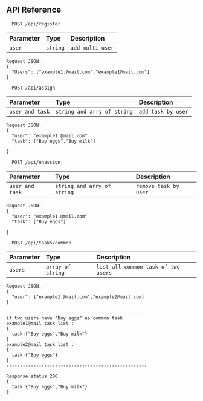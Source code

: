 
## API Reference

```http
  POST /api/register
```

| Parameter | Type     | Description                       |
| :-------- | :------- | :-------------------------------- |
| `user`      | `string` | `add multi user` |

```
Request JSON:
{
  "Users": ["example1.@mail.com","example1@mail.com"]
}
```
```http
  POST /api/assign
```

| Parameter | Type     | Description                       |
| :-------- | :------- | :-------------------------------- |
| `user and task`      | `string and arry of string` | `add task by user` |

```
Request JSON:
{
  "user": "example1.@mail.com"
  "task": ["Buy eggs","Buy milk"]

}
```
```http
  POST /api/unassign
```

| Parameter | Type     | Description                       |
| :-------- | :------- | :-------------------------------- |
| `user and task`      | `string and arry of string` | `remove task by user` |

```
Request JSON:
{
  "user": "example1.@mail.com"
  "task": ["Buy eggs"]

}
```

```http
  POST /api/tasks/common
```

| Parameter | Type     | Description                       |
| :-------- | :------- | :-------------------------------- |
| `users`      | `array of string` | `list all common task of two users` 

```
Request JSON:
{
  "user": ["example1.@mail.com","example2@mail.com]
}

----------------------------------------------------
if two users have "Buy eggs" as common task 
example1@mail task list :
{
  task:{"Buy eggs","Buy milk"}
}
example2@mail task list :
{
  task:{"Buy eggs"}
}
----------------------------------------------------

Response status 200
{
  task:{"Buy eggs","Buy milk"}
}
```


